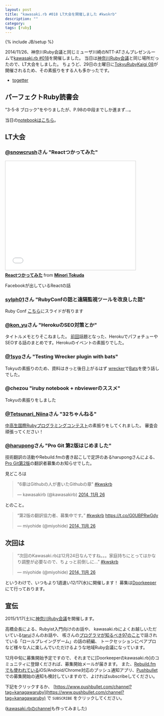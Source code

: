 ```yaml
---
layout: post
title: "kawasaki.rb #018 LT大会を開催しました #kwskrb"
description: ""
category:
tags: [ruby]
---
```

{% include JB/setup %}

2014/11/26、神奈川Ruby会議と同じミューザ川崎のNTT-ATさんプレゼンルームで[kawasaki.rb #018](http://kawasakirb.doorkeeper.jp/events/17090)を開催しました。
当日は[神奈川Ruby会議](http://regional.rubykaigi.org/kana01/)と同じ場所だったので、LT大会をしました。
ちょうど、29日の土曜日に[TokyuRubyKaigi 08](http://regional.rubykaigi.org/tokyu08/)が開催されるため、その素振りをする人も多かったです。

- [togetter](http://togetter.com/li/750326)

## パーフェクトRuby読書会

"3-5-8 ブロック"をやりましたが、P.98の中段までしか進まず...。

当日の[notebookはこちら](http://nbviewer.ipython.org/github/kawasakirb/meetups/blob/master/pruby/kawasakirb018.ipynb)。

## LT大会

### [@snowcrush](https://twitter.com/snowcrush)さん "Reactつかってみた"

<iframe src="//www.slideshare.net/slideshow/embed_code/42041864" width="425" height="355" frameborder="0" marginwidth="0" marginheight="0" scrolling="no" style="border:1px solid #CCC; border-width:1px; margin-bottom:5px; max-width: 100%;" allowfullscreen> </iframe> <div style="margin-bottom:5px"> <strong> <a href="//www.slideshare.net/minoritokuda/react-42041864" title="Reactつかってみた" target="_blank">Reactつかってみた</a> </strong> from <strong><a href="//www.slideshare.net/minoritokuda" target="_blank">Minori Tokuda</a></strong> </div>

Facebookが出しているReactの話

### [sylph01](https://twitter.com/s01)さん "RubyConfの話と遠隔監視ツールを改良した話"

Ruby Conf
[こちら](https://github.com/sylph01/1126_kawasaki)にスライドが有ります


### [@kon_yu](https://twitter.com/kon_yu)さん "HerokuのSEO対策とか"

タイトルメモとりそこねました。
[前回](http://www.best-teacher-inc.com/news/kawasaki-rb)話題となった、HerokuでパフォチューやSEOする話のまとめです。Herokuのイベントの素振りでした。

### [@1syo](https://twitter.com/1syo)さん "Testing Wrecker plugin with bats"

Tokyuの素振りのため、資料はきっと後日上がるはず
[wrecker](http://wercker.com/)で[Bats](https://github.com/sstephenson/bats)を使う話しでした。

### @chezou "iruby notebook + nbviewerのススメ"

Tokyuの素振りをしました

### [@Tetsunari_Niina](https://twitter.com/Tetsunari_Niina)さん "32ちゃんねる"
[中高生国際Rubyプログラミングコンテスト](http://www.mitaka.ne.jp/ruby/)の素振りをしてくれました。
審査会頑張ってください！


### [@harupong](https://twitter.com/harupong)さん "Pro Git 第2版はじめました"
技術翻訳の活動やRebuild.fmの書き起こしで定評のあるharupongさんによる、[Pro Git第2版](https://github.com/progit/progit2-ja)の翻訳者募集のお知らせでした。

見どころは

<blockquote class="twitter-tweet" lang="ja"><p>&quot;6章はGithubの人が書いたGithubの章&quot; <a href="https://twitter.com/hashtag/kwskrb?src=hash">#kwskrb</a></p>&mdash; kawasakirb (@kawasakirb) <a href="https://twitter.com/kawasakirb/status/537574603535572993">2014, 11月 26</a></blockquote>
<script async src="//platform.twitter.com/widgets.js" charset="utf-8"></script>

とのこと。

<blockquote class="twitter-tweet" lang="ja"><p>“第2版の翻訳協力者、募集中です。” <a href="https://twitter.com/hashtag/kwskrb?src=hash">#kwskrb</a> <a href="https://t.co/G0UBPRwGdy">https://t.co/G0UBPRwGdy</a></p>&mdash; miyohide (@miyohide) <a href="https://twitter.com/miyohide/status/537574604936474624">2014, 11月 26</a></blockquote>
<script async src="//platform.twitter.com/widgets.js" charset="utf-8"></script>

## 次回は

<blockquote class="twitter-tweet" lang="ja"><p>“次回のKawasaki.rbは12月24日なんですね。。。家庭持ちにとってはかなり調整が必要なので、ちょっと前倒しに…” <a href="https://twitter.com/hashtag/kwskrb?src=hash">#kwskrb</a></p>&mdash; miyohide (@miyohide) <a href="https://twitter.com/miyohide/status/537569686238408704">2014, 11月 26</a></blockquote>
<script async src="//platform.twitter.com/widgets.js" charset="utf-8"></script>

というわけで、いつもより1週速い12/17(水)に開催します！
募集は[Doorkeeper](http://kawasakirb.doorkeeper.jp/events/18087)にて行っております。


## 宣伝

2015/1/17(土)に[神奈川Ruby会議](http://regional.rubykaigi.org/kana01/)を開催します。

高橋会長による、Rubyist入門向けのお話や、
kawasaki.rbによくお越しいただいている[tarui](https://twitter.com/taru)さんのお話や、
咳さんの[プログラマが知るべき97のこと](http://www.amazon.co.jp/gp/product/4873114799?ie=UTF8&camp=1207&creative=8411&creativeASIN=4873114799&linkCode=shr&tag=chezou-22)で話されている「ロールプレイングゲーム」の話の続編、
トークセッションにペアプロなど様々な人に楽しんでいただけるような地域Ruby会議になっています。

12月中旬に募集開始予定ですので、それまでに[Doorkeeperのkawasaki.rb]のコミュニティに登録くだされば、募集開始メールが届きます。
また、[Rebuild.fmでも使われている](http://weblog.bulknews.net/post/103145494559/rebuild-fm-push-notifications)iOS/Android/Chrome対応のプッシュ通知アプリ、[Pushbullet](https://www.pushbullet.com/)での募集開始の通知も検討していますので、よければsubscribeしてください。

下記をクリックするか、 [https://www.pushbullet.com/channel?tag=kanagawaruby](https://www.pushbullet.com/channel?tag=kanagawaruby) で `SUBSCRIBE` をクリックしてください。

<a class="pushbullet-subscribe-widget" data-channel="kanagawaruby" data-widget="button" data-size="small"></a>
<script type="text/javascript">(function(){var a=document.createElement('script');a.type='text/javascript';a.async=true;a.src='https://widget.pushbullet.com/embed.js';var b=document.getElementsByTagName('script')[0];b.parentNode.insertBefore(a,b);})();</script>

([kawasaki.rbのchannel](https://www.pushbullet.com/channel?tag=kwskrb)も作ってみました)

